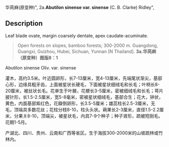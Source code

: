 华苘麻(原变种)",
2a.**Abutilon sinense var. sinense** (C. B. Clarke) Ridley",

## Description
Leaf blade ovate, margin coarsely dentate, apex caudate-acuminate.

> Open forests on slopes, bamboo forests; 300-2000 m. Guangdong, Guangxi, Guizhou, Hubei, Sichuan, Yunnan [N Thailand].
**3a.华苘麻（原变种）图版8：1**

Abutilon sinense Oliv. var. sinense

灌木，高约3.5米。叶近圆卵形，长7-13厘米，宽4-13厘米，先端尾状渐尖，基部心形，边缘具粗牙齿，上面被星状长硬毛，下面被星状细绒毛和长毛；叶柄长8-20厘米，被丝状长毛。花单生于叶腋，花梗长3-5厘米，密被细绒毛和长毛；萼片披针形，长1.5-2.5厘米，宽5-8毫米，密被星状细绒毛，基部合生；花大，钟状，黄色，内面基部紫红色，花瓣倒卵形，长3.5-5厘米；雄蕊柱长2.5-3厘米，无毛，顶端具多数花丝；花柱分枝8-10，柱头头状。蒴果长2-3厘米，直径1.5-2.2厘米，分果爿8-10，顶端尖，被星状毛，内具7-9个种子；种子肾形，疏被短刚毛。花期1-5月。

产湖北、四川、贵州、云南和广西等省区。生于海拔300-2000米的山坡疏林或竹林内。
